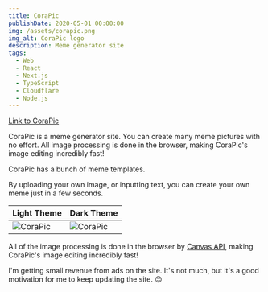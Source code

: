 ```yaml
---
title: CoraPic
publishDate: 2020-05-01 00:00:00
img: /assets/corapic.png
img_alt: CoraPic logo
description: Meme generator site
tags:
  - Web
  - React
  - Next.js
  - TypeScript
  - Cloudflare
  - Node.js
---
```


[Link to CoraPic](https://cora-pic.com)

CoraPic is a meme generator site. You can create many meme pictures with no effort. All image processing is done in the browser, making CoraPic's image editing incredibly fast!

CoraPic has a bunch of meme templates.

By uploading your own image, or inputting text, you can create your own meme just in a few seconds.

| Light Theme | Dark Theme |
|--------|--------|
| ![CoraPic](/assets/corapic/light.png) | ![CoraPic](/assets/corapic/dark.png) |


All of the image processing is done in the browser by [Canvas API](https://developer.mozilla.org/en-US/docs/Web/API/Canvas_API), making CoraPic's image editing incredibly fast!


I'm getting small revenue from ads on the site.
It's not much, but it's a good motivation for me to keep updating the site. 😊

